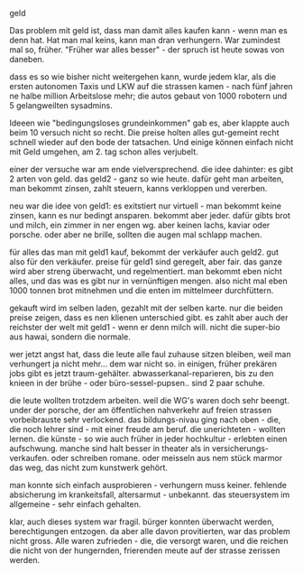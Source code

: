 geld

Das problem mit geld ist, dass man damit alles kaufen kann - wenn man es denn hat.
Hat man mal keins, kann man dran verhungern.
War zumindest mal so, früher.
"Früher war alles besser" - der spruch ist heute sowas von daneben.

dass es so wie bisher nicht weitergehen kann, wurde jedem klar, als die ersten autonomen Taxis und LKW auf die strassen kamen - nach fünf jahren ne halbe million Arbeitslose mehr; die autos gebaut von 1000 robotern und 5 gelangweilten sysadmins.

Ideeen wie "bedingungsloses grundeinkommen" gab es, aber klappte auch beim 10 versuch nicht so recht.
Die preise holten alles gut-gemeint recht schnell wieder auf den bode der tatsachen.
Und einige können einfach nicht mit Geld umgehen, am 2. tag schon alles verjubelt.

einer der versuche war am ende vielversprechend.
die idee dahinter: es gibt 2 arten von geld.
das geld2 - ganz so wie heute. dafür geht man arbeiten, man bekommt zinsen, zahlt steuern, kanns verkloppen und vererben.

neu war die idee von geld1:
es exitstiert nur virtuell - man bekommt keine zinsen, kann es nur bedingt ansparen.
bekommt aber jeder. dafür gibts brot und milch, ein zimmer in ner engen wg. aber keinen lachs, kaviar oder porsche.
oder aber ne brille, sollten die augen mal schlapp machen.

für alles das man mit geld1 kauf, bekommt der verkäufer auch geld2. gut also für den verkäufer.
preise für geld1 sind geregelt, aber fair. das ganze wird aber streng überwacht, und regelmentiert.
man bekommt eben nicht alles, und das was es gibt nur in vernünftigen mengen. 
also nicht mal eben 1000 tonnen brot mitnehmen und die enten im mittelmeer durchfüttern.

gekauft wird im selben laden, gezahlt mit der selben karte. nur die beiden preise zeigen, dass es nen klienen unterschied gibt. es zahlt aber auch der reichster der welt mit geld1 - wenn er denn milch will. nicht die super-bio aus hawai, sondern die normale.

wer jetzt angst hat, dass die leute alle faul zuhause sitzen bleiben, weil man verhungert ja nicht mehr... dem war nicht so.
in einigen, früher prekären jobs gibt es jetzt traum-gehälter. abwasserkanal-reparieren, bis zu den knieen in der brühe - oder büro-sessel-pupsen.. sind 2 paar schuhe.

die leute wollten trotzdem arbeiten. weil die WG's waren doch sehr beengt. under der porsche, der am öffentlichen nahverkehr auf freien strassen vorbeibrauste sehr verlockend.
das bildungs-nivau ging nach oben - die, die noch lehrer sind - mit einer freude am beruf. die unerichteten - wollten lernen. die künste - so wie auch früher in jeder hochkultur - erlebten einen aufschwung. manche sind halt besser in theater als in versicherungs-verkaufen. oder schreiben romane. oder meisseln aus nem stück marmor das weg, das nicht zum kunstwerk gehört.

man konnte sich einfach ausprobieren - verhungern muss keiner. fehlende absicherung im krankeitsfall, altersarmut - unbekannt. das steuersystem im allgemeine - sehr einfach gehalten.

klar, auch dieses system war fragil. bürger konnten überwacht werden, berechtigungen entzogen. da aber alle davon provitierten, war das problem nicht gross. Alle waren zufrieden - die, die versorgt waren, und die reichen die nicht von der hungernden, frierenden meute auf der strasse zerissen werden.




